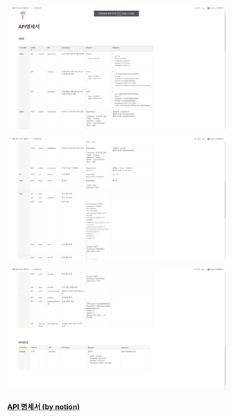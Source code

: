 ![API_1](./README.assets/API_1.png)
<br/>

![API_2](./README.assets/API_2.png)
<br/>

![API_3](./README.assets/API_3.png)
<br/>

### [API 명세서 (by notion)](https://handy-beryllium-5b4.notion.site/API-a84f38bda8b54d508204b678ec89d077)
